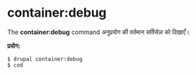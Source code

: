 # container:debug
The **container:debug** command अनुप्रयोग की वर्तमान सर्विसेज़ को दिखाएँ।

**प्रयोग:**
```
$ drupal container:debug 
$ cod  
```
